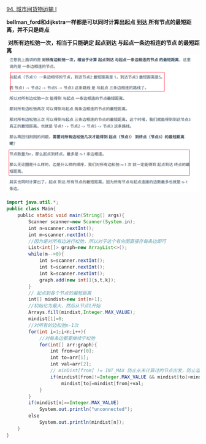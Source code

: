 [94. 城市间货物运输 I](https://kamacoder.com/problempage.php?pid=1152)

**bellman_ford和dijkstra一样都是可以同时计算出起点 到达 所有节点的最短距离，并不只是终点**

 **对所有边松弛一次，相当于只能确定 起点到达 与起点一条边相连的节点 的最短距离**  
![](assets/19bellman_ford算法/file-20250616201934571.png)

```java
import java.util.*;
public class Main{
    public static void main(String[] args){
        Scanner scanner=new Scanner(System.in);
        int n=scanner.nextInt();
        int m=scanner.nextInt();
        //因为是对所有边进行松弛，所以对于这个有向图直接存每条边即可
        List<int[]> graph=new ArrayList<>();
        while(m-->0){
            int s=scanner.nextInt();
            int t=scanner.nextInt();
            int k=scanner.nextInt();
            graph.add(new int[]{s,t,k});
        }
        // 起点到各个节点的最短距离
        int[] mindist=new int[n+1];
        //初始化为最大，然后从节点1开始
        Arrays.fill(mindist,Integer.MAX_VALUE);
        mindist[1]=0;
        //对所有的边松弛n-1次
        for(int i=1;i<n;i++){
            //对每条边都要继续宁松弛
            for(int[] arr:graph){
                int from=arr[0];
                int to=arr[1];
                int val=arr[2];
                // minDist[from] != INT_MAX 防止从未计算过的节点出发，防止溢出
                if(mindist[from]!=Integer.MAX_VALUE && mindist[to]>mindist[from]+val)
                    mindist[to]=mindist[from]+val;
            }
        }
        if(mindist[n]==Integer.MAX_VALUE)
            System.out.println("unconnected");
        else
            System.out.println(mindist[n]);
    }
}
```